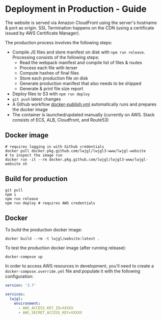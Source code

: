 # Deployment in Production - Guide

The website is served via Amazon CloudFront using the server's hostname & port as origin.
SSL Termination happens on the CDN (using a certificate issued by AWS Certificate Manager).

The production process involves the following steps:

- Compile JS files and store manifest on disk with `npm run release`. Processing consists of the following steps:
  - Read the webpack manifest and compile list of files & routes
  - Process each file with terser
  - Compute hashes of final files
  - Store each production file on disk
  - Generate production manifest that also needs to be shipped
  - Generate & print file size report
- Deploy files to S3 with `npm run deploy`
- `git push` latest changes
- A Github workflow [docker-publish.yml](./github/workflows/docker-publish.yml) automatically runs and prepares the docker image
- The container is launched/updated manually (currently on AWS. Stack consists of ECS, ALB, Cloudfront, and Route53)

## Docker image

```shell
# requires logging in with Github credentials
docker pull docker.pkg.github.com/lwjgl/lwjgl3-www/lwjgl-website
# to inspect the image run
docker run -it --rm docker.pkg.github.com/lwjgl/lwjgl3-www/lwjgl-website sh
```

## Build for production

```shell
git pull
npm i
npm run release
npm run deploy # requires AWS credentials
```

## Docker

To build the production docker image:

```shell
docker build --rm -t lwjgl/website:latest .
```

To test the production docker image (after running release):

```shell
docker-compose up
```

In order to access AWS resources in development, you'll need to create
a `docker-compose.override.yml` file and populate it with the following configuration:

```yml
version: '3.7'

services:
  lwjgl:
    environment:
      - AWS_ACCESS_KEY_ID=XXXXX
      - AWS_SECRET_ACCESS_KEY=XXXXX
```
